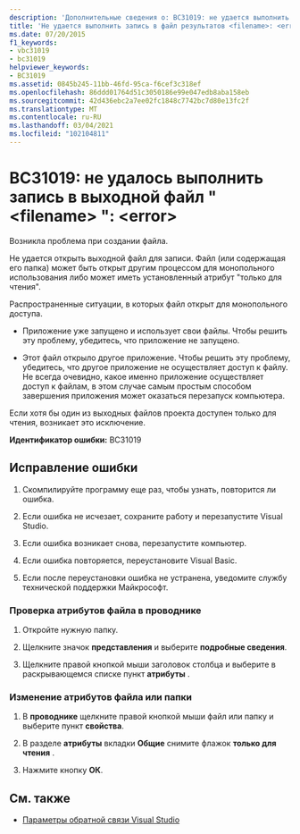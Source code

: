 ```yaml
---
description: 'Дополнительные сведения о: BC31019: не удается выполнить запись в выходной файл " <filename> ": <error>'
title: 'Не удается выполнить запись в файл результатов <filename>: <error>'
ms.date: 07/20/2015
f1_keywords:
- vbc31019
- bc31019
helpviewer_keywords:
- BC31019
ms.assetid: 0845b245-11bb-46fd-95ca-f6cef3c318ef
ms.openlocfilehash: 86ddd01764d51c3050186e99e047edb8aba158eb
ms.sourcegitcommit: 42d436ebc2a7ee02fc1848c7742bc7d80e13fc2f
ms.translationtype: MT
ms.contentlocale: ru-RU
ms.lasthandoff: 03/04/2021
ms.locfileid: "102104811"
---
```

# <a name="bc31019-unable-to-write-to-output-file-filename-error"></a>BC31019: не удалось выполнить запись в выходной файл " \<filename> ": \<error>

Возникла проблема при создании файла.

 Не удается открыть выходной файл для записи. Файл (или содержащая его папка) может быть открыт другим процессом для монопольного использования либо может иметь установленный атрибут "только для чтения".

 Распространенные ситуации, в которых файл открыт для монопольного доступа.

- Приложение уже запущено и использует свои файлы. Чтобы решить эту проблему, убедитесь, что приложение не запущено.

- Этот файл открыло другое приложение. Чтобы решить эту проблему, убедитесь, что другое приложение не осуществляет доступ к файлу. Не всегда очевидно, какое именно приложение осуществляет доступ к файлам, в этом случае самым простым способом завершения приложения может оказаться перезапуск компьютера.

 Если хотя бы один из выходных файлов проекта доступен только для чтения, возникает это исключение.

 **Идентификатор ошибки:** BC31019

## <a name="to-correct-this-error"></a>Исправление ошибки

1. Скомпилируйте программу еще раз, чтобы узнать, повторится ли ошибка.

2. Если ошибка не исчезает, сохраните работу и перезапустите Visual Studio.

3. Если ошибка возникает снова, перезапустите компьютер.

4. Если ошибка повторяется, переустановите Visual Basic.

5. Если после переустановки ошибка не устранена, уведомите службу технической поддержки Майкрософт.

### <a name="to-check-file-attributes-in-file-explorer"></a>Проверка атрибутов файла в проводнике

1. Откройте нужную папку.

2. Щелкните значок **представления** и выберите **подробные сведения**.

3. Щелкните правой кнопкой мыши заголовок столбца и выберите в раскрывающемся списке пункт **атрибуты** .

### <a name="to-change-the-attributes-of-a-file-or-folder"></a>Изменение атрибутов файла или папки

1. В **проводнике** щелкните правой кнопкой мыши файл или папку и выберите пункт **свойства**.

2. В разделе **атрибуты** вкладки **Общие** снимите флажок **только для чтения** .

3. Нажмите кнопку **ОК**.

## <a name="see-also"></a>См. также

- [Параметры обратной связи Visual Studio](/visualstudio/ide/feedback-options)
